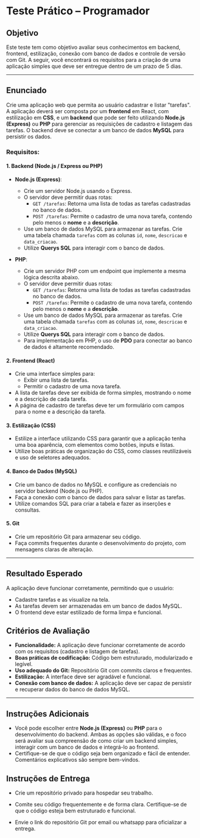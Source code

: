 # Teste Prático – Programador

## Objetivo

Este teste tem como objetivo avaliar seus conhecimentos em backend, frontend, estilização, conexão com banco de dados e controle de versão com Git. A seguir, você encontrará os requisitos para a criação de uma aplicação simples que deve ser entregue dentro de um prazo de 5 dias.

---

## Enunciado

Crie uma aplicação web que permita ao usuário cadastrar e listar "tarefas". A aplicação deverá ser composta por um **frontend** em React, com estilização em **CSS**, e um **backend** que pode ser feito utilizando **Node.js (Express)** ou **PHP** para gerenciar as requisições de cadastro e listagem das tarefas. O backend deve se conectar a um banco de dados **MySQL** para persistir os dados.

### Requisitos:

#### 1. Backend (Node.js / Express ou PHP)
- **Node.js (Express)**:
  - Crie um servidor Node.js usando o Express.
  - O servidor deve permitir duas rotas:
    - `GET /tarefas`: Retorna uma lista de todas as tarefas cadastradas no banco de dados.
    - `POST /tarefas`: Permite o cadastro de uma nova tarefa, contendo pelo menos o **nome** e a **descrição**.
  - Use um banco de dados MySQL para armazenar as tarefas. Crie uma tabela chamada `tarefas` com as colunas `id`, `nome`, `descricao` e `data_criacao`.
  - Utilize **Querys SQL** para interagir com o banco de dados.
  
- **PHP**:
  - Crie um servidor PHP com um endpoint que implemente a mesma lógica descrita abaixo.
  - O servidor deve permitir duas rotas:
    - `GET /tarefas`: Retorna uma lista de todas as tarefas cadastradas no banco de dados.
    - `POST /tarefas`: Permite o cadastro de uma nova tarefa, contendo pelo menos o **nome** e a **descrição**.
  - Use um banco de dados MySQL para armazenar as tarefas. Crie uma tabela chamada `tarefas` com as colunas `id`, `nome`, `descricao` e `data_criacao`.
  - Utilize **Querys SQL** para interagir com o banco de dados.
  - Para implementação em PHP, o uso de **PDO** para conectar ao banco de dados é altamente recomendado.

#### 2. Frontend (React)
- Crie uma interface simples para:
  - Exibir uma lista de tarefas.
  - Permitir o cadastro de uma nova tarefa.
- A lista de tarefas deve ser exibida de forma simples, mostrando o nome e a descrição de cada tarefa.
- A página de cadastro de tarefas deve ter um formulário com campos para o nome e a descrição da tarefa.

#### 3. Estilização (CSS)
- Estilize a interface utilizando CSS para garantir que a aplicação tenha uma boa aparência, com elementos como botões, inputs e listas.
- Utilize boas práticas de organização do CSS, como classes reutilizáveis e uso de seletores adequados.

#### 4. Banco de Dados (MySQL)
- Crie um banco de dados no MySQL e configure as credenciais no servidor backend (Node.js ou PHP).
- Faça a conexão com o banco de dados para salvar e listar as tarefas.
- Utilize comandos SQL para criar a tabela e fazer as inserções e consultas.

#### 5. Git
- Crie um repositório Git para armazenar seu código.
- Faça commits frequentes durante o desenvolvimento do projeto, com mensagens claras de alteração.

---

## Resultado Esperado

A aplicação deve funcionar corretamente, permitindo que o usuário:
- Cadastre tarefas e as visualize na tela.
- As tarefas devem ser armazenadas em um banco de dados MySQL.
- O frontend deve estar estilizado de forma limpa e funcional.

## Critérios de Avaliação

- **Funcionalidade:** A aplicação deve funcionar corretamente de acordo com os requisitos (cadastro e listagem de tarefas).
- **Boas práticas de codificação:** Código bem estruturado, modularizado e legível.
- **Uso adequado do Git:** Repositório Git com commits claros e frequentes.
- **Estilização:** A interface deve ser agradável e funcional.
- **Conexão com banco de dados:** A aplicação deve ser capaz de persistir e recuperar dados do banco de dados MySQL.

---

## Instruções Adicionais

- Você pode escolher entre **Node.js (Express)** ou **PHP** para o desenvolvimento do backend. Ambas as opções são válidas, e o foco será avaliar sua compreensão de como criar um backend simples, interagir com um banco de dados e integrá-lo ao frontend.
- Certifique-se de que o código seja bem organizado e fácil de entender. Comentários explicativos são sempre bem-vindos.

## Instruções de Entrega

- Crie um repositório privado para hospedar seu trabalho.

- Comite seu código frequentemente e de forma clara. Certifique-se de que o código esteja bem estruturado e funcional.

- Envie o link do repositório Git por email ou whatsapp para oficializar a entrega.

